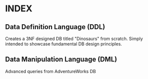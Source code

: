 # INDEX
## Data Definition Language (DDL)
  Creates a 3NF designed DB titled "Dinosaurs" from scratch.  Simply intended to showcase fundamental DB design principles.

## Data Manipulation Language (DML)
  Advanced queries from AdventureWorks DB
